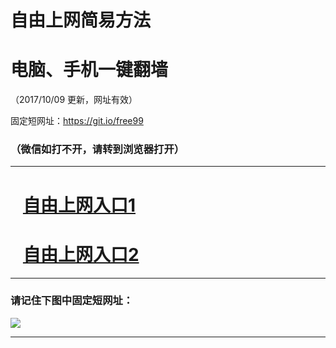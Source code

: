 ﻿# 自由上网简易方法

# 电脑、手机一键翻墙

（2017/10/09 更新，网址有效）

固定短网址：https://git.io/free99

### （微信如打不开，请转到浏览器打开）


***





# &nbsp;&nbsp; <a href="http://ft1632232333.fwq-tz-1001.info/fwqtz01.html?t=10090012782 " target="_blank">自由上网入口1</a>
# &nbsp;&nbsp; <a href="http://ft877217715.fwq-tz-1002.info/fwqtz02.html?t=100900111356 " target="_blank">自由上网入口2</a>
***

### 请记住下图中固定短网址：

<img src="https://s3-us-west-2.amazonaws.com/fwq-1001/yjfq-20170905okok.png" /> 


***

